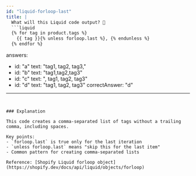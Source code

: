 ```yaml
---
id: "liquid-forloop-last"
title: |
  What will this Liquid code output? 🔄
  ```liquid
  {% for tag in product.tags %}
    {{ tag }}{% unless forloop.last %}, {% endunless %}
  {% endfor %}
  ```

answers:
  - id: "a"
    text: "tag1, tag2, tag3,"
  - id: "b"
    text: "tag1,tag2,tag3"
  - id: "c"
    text: ", tag1, tag2, tag3"
  - id: "d"
    text: "tag1, tag2, tag3"
correctAnswer: "d"
---
```


### Explanation

This code creates a comma-separated list of tags without a trailing comma, including spaces.

Key points:
- `forloop.last` is true only for the last iteration
- `unless forloop.last` means "skip this for the last item"
- Common pattern for creating comma-separated lists

Reference: [Shopify Liquid forloop object](https://shopify.dev/docs/api/liquid/objects/forloop) 